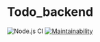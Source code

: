# Todo_backend
![Node.js CI](https://github.com/bertinNDAYISHIMIYE/Todo_backend/workflows/Node.js%20CI/badge.svg)
[![Maintainability](https://api.codeclimate.com/v1/badges/1e8c41ee339bfd0a9541/maintainability)](https://codeclimate.com/github/bertinNDAYISHIMIYE/Todo_backend/maintainability)